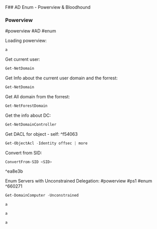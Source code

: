 F## AD Enum - Powerview & Bloodhound

### Powerview
#powerview #AD #enum

Loading powerview:
```powershell
a
```

Get current user:
```powershell
Get-NetDomain
```

Get Info about the current user domain and the forrest:
```powershell
Get-NetDomain
```

Get All domain from the forrest:
```powershell
Get-NetForestDomain
```

Get the info about DC:
```powershell
Get-NetDomainController
```

Get DACL for object - self: ^f54063
```powershell
Get-ObjectAcl -Identity offsec | more
```

Convert from SID:
```powershell
ConvertFrom-SID <SID>
```

^ea8e3b

Enum Servers with Unconstrained Delegation:
#powerview #ps1 #enum ^660271
``` powershell
Get-DomainComputer -Unconstrained
```


```powershell
a
```

```powershell
a
```

```powershell
a
```





